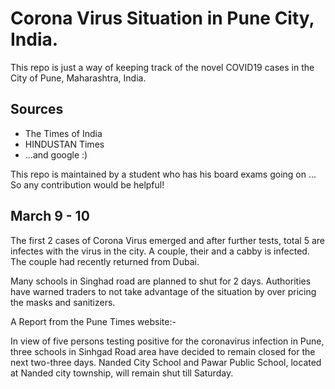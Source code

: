 # Corona Virus Situation in Pune City, India.

This repo is just a way of keeping track of the novel COVID19 cases in the City of Pune, Maharashtra, India.

## Sources 

* The Times of India
* HINDUSTAN Times
* ...and google :)

This repo is maintained by a student who has his board exams going on ... So any contribution would be helpful!

## March 9 - 10

The first 2 cases of Corona Virus emerged and after further tests, total 5 are infectes with the virus in the city.
A couple, their and a cabby is infected. The couple had recently returned from Dubai.

Many schools in Singhad road are planned to shut for 2 days.
Authorities have warned traders to not take advantage of the situation by over pricing the masks and sanitizers.

A Report from the Pune Times website:-

In view of five persons testing positive for the coronavirus infection in Pune, three schools in Sinhgad Road area have decided to remain closed for the next two-three days. Nanded City School and Pawar Public School, located at Nanded city township, will remain shut till Saturday.
